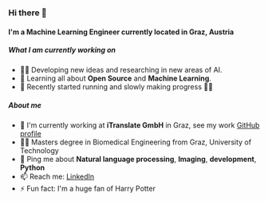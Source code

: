 ### Hi there 👋

#### I'm a Machine Learning Engineer currently located in Graz, Austria

##### What I am currently working on
- :technologist:	 Developing new ideas and researching in new areas of AI.
- 🌱 Learning all about **Open Source** and **Machine Learning**. 
- :running:	Recently started running and slowly making progress :face_exhaling:	


##### About me

- 🏢 I'm currently working at **iTranslate GmbH** in Graz, see my work [GitHub profile](https://github.com/gcuder)
- :student: Masters degree in Biomedical Engineering from Graz, University of Technology
- 💬 Ping me about **Natural language processing**, **Imaging**, **development**, **Python**
- 📫 Reach me: [LinkedIn](https://at.linkedin.com/in/gerald-cuder-9396a277)
- ⚡️ Fun fact: I'm a huge fan of Harry Potter
